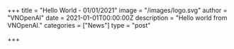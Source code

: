 +++
title = "Hello World - 01/01/2021"
image = "/images/logo.svg"
author = "VNOpenAI"
date = 2021-01-01T00:00:00Z
description = "Hello world from VNOpenAI."
categories = ["News"]
type = "post"

+++

